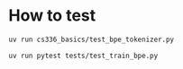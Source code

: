 # How to test
```sh
uv run cs336_basics/test_bpe_tokenizer.py

uv run pytest tests/test_train_bpe.py
```